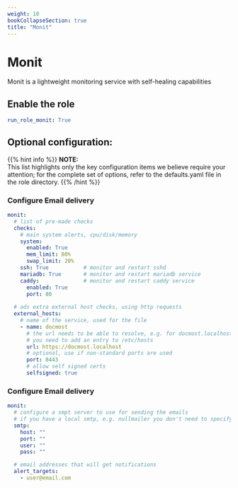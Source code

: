 ```yaml
---
weight: 10
bookCollapseSection: true
title: "Monit"
---
```


# Monit

Monit is a lightweight monitoring service with self-healing capabilities

## Enable the role
``` yaml
run_role_monit: True

```

## Optional configuration: 

{{% hint info %}}
**NOTE:**  
This list highlights only the key configuration items we believe require your attention;
for the complete set of options, refer to the defaults.yaml file in the role directory.
{{% /hint %}}


### Configure Email delivery
```yaml
monit:
  # list of pre-made checks
  checks:
    # main system alerts, cpu/disk/memory
    system:
      enabled: True
      mem_limit: 80%
      swap_limit: 20%
    ssh: True           # monitor and restart sshd
    mariadb: True       # monitor and restart mariadb service
    caddy:              # monitor and restart caddy service
      enabled: True
      port: 80
      
  # ads extra external host checks, using http requests
  external_hosts:
    # name of the service, used for the file
    - name: docmost
      # the url needs to be able to resolve, e.g. for docmost.localhost,
      # you need to add an entry to /etc/hosts
      url: https://docmost.localhost
      # optional, use if non-standard ports are used
      port: 8443
      # allow self signed certs
      selfsigned: true
```

### Configure Email delivery
```yaml
monit:
  # configure a smpt server to use for sending the emails
  # if you have a local smtp, e.g. nullmailer you don't need to specify again.
  smtp:
    host: ""
    port: ""
    user: ""
    pass: ""

  # email addresses that will get notifications
  alert_targets: 
    - user@email.com

```



